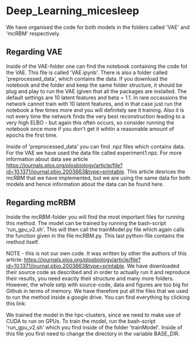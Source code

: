 # Deep_Learning_micesleep

We have organised the code for both models in the folders called 'VAE' and 'mcRBM' respectively.

## Regarding VAE
Inside of the VAE-folder one can find the notebook containing the code fot the VAE. This file is called 'VAE.ipynb'. There is also a folder called 'preprocessed_data', which contains the data. If you download the notebook and the folder and keep the same folder structure, it should be plug and play to run the VAE (given that all the packages are installed. The default settings are 10 latent features and beta = 1.1. In rare occassions the network cannot train with 10 latent features, and in that case just run the notebook a few times more and you will definitely see it training. Also it is not every time the network finds the very best reconstruction leading to a very high ELBO - but again this often occurs, so consider running the notebook once more if you don't get it wihtin a reasonable amount of epochs the first time.

Inside of 'preprocessed_data' you can find .npz files which contains data. For the VAE we have used the data file called experiment1.npz. For more information about data see article https://journals.plos.org/plosbiology/article/file?id=10.1371/journal.pbio.2003663&type=printable. This article desrices the mcRBM that we have implemented, but we are using the same data for both models and hence information about the data can be found here.



## Regarding mcRBM
Inside the mcRBM-folder you will find the most important files for running this method. The model can be trained by running the bash-script 'run_gpu_v2.sh'. This will then call the trainModel.py file which again calls the function given in the file mcRBM.py. This last python-file contains the method itself.

NOTE - this is not our own code. It was written by other the authors of this article: https://journals.plos.org/plosbiology/article/file?id=10.1371/journal.pbio.2003663&type=printable. We have downloaded their source code as described and in order to actually run it and reproduce their results, you need exactly their structure and many more folders. However, the whole setp with source-code, data and figures are too big for Github in terms of memory. We have therefore put all the files that we used to run the method inside a google drive. You can find everything by clicking this link:

We trained the model in the hpc-clusters, since we need to make use of CUDA to run on GPUs. To train the model, run the bash-script 'run_gpu_v2.sh' which you find inside of the folder 'trainModel'. Inside of this file you first need to change the directory in the variable BASE_DIR.
